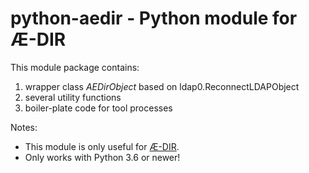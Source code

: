 python-aedir - Python module for Æ-DIR
======================================

This module package contains:

  1. wrapper class *AEDirObject* based on ldap0.ReconnectLDAPObject
  2. several utility functions
  3. boiler-plate code for tool processes

Notes:

  * This module is only useful for [Æ-DIR](https://ae-dir.com).
  * Only works with Python 3.6 or newer!

